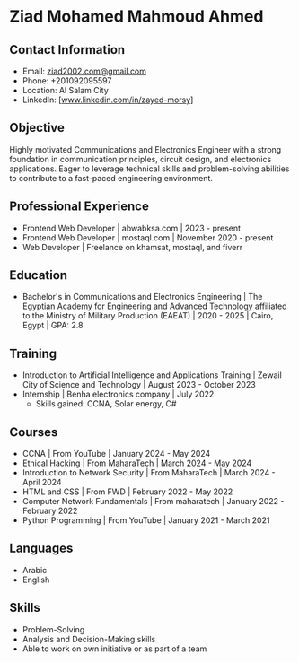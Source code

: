 # Ziad Mohamed Mahmoud Ahmed

## Contact Information

* Email: ziad2002.com@gmail.com
* Phone: +201092095597
* Location: Al Salam City
* LinkedIn: [www.linkedin.com/in/zayed-morsy]

## Objective

Highly motivated Communications and Electronics Engineer with a strong foundation in communication principles, circuit design, and electronics applications. Eager to leverage technical skills and problem-solving abilities to contribute to a fast-paced engineering environment.

## Professional Experience

* Frontend Web Developer | abwabksa.com | 2023 - present
* Frontend Web Developer | mostaql.com | November 2020 - present
* Web Developer | Freelance on khamsat, mostaql, and fiverr

## Education

* Bachelor's in Communications and Electronics Engineering | The Egyptian Academy for Engineering and Advanced Technology affiliated to the Ministry of Military Production (EAEAT) | 2020 - 2025 | Cairo, Egypt | GPA: 2.8

## Training

* Introduction to Artificial Intelligence and Applications Training | Zewail City of Science and Technology | August 2023 - October 2023
* Internship | Benha electronics company | July 2022
    * Skills gained: CCNA, Solar energy, C#

## Courses

* CCNA | From YouTube | January 2024 - May 2024
* Ethical Hacking | From MaharaTech | March 2024 - May 2024
* Introduction to Network Security | From MaharaTech | March 2024 - April 2024
* HTML and CSS | From FWD | February 2022 - May 2022
* Computer Network Fundamentals | From maharatech | January 2022 - February 2022
* Python Programming | From YouTube | January 2021 - March 2021

## Languages

* Arabic
* English

## Skills

* Problem-Solving
* Analysis and Decision-Making skills
* Able to work on own initiative or as part of a team
